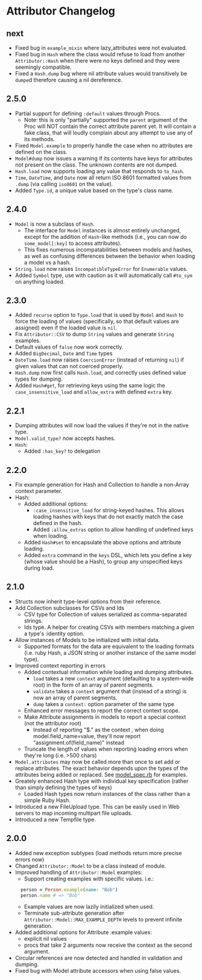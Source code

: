 Attributor Changelog
============================

next
----

* Fixed bug in `example_mixin` where lazy_attributes were not evaluated.
* Fixed bug in `Hash` where the class would refuse to load from another `Attributor::Hash` when there were no keys defined and they were seemingly compatible.
* Fixed a `Hash.dump` bug where nil attribute values would transitively be `dumpe`d therefore causing a nil dereference.

2.5.0
----

* Partial support for defining `:default` values through Procs.
  * Note: this is only "partially" supported the `parent` argument of the Proc will NOT contain the correct attribute parent yet. It will contain a fake class, that will loudly complain about any attempt to use any of its methods.
* Fixed `Model.example` to properly handle the case when no attributes are defined on the class.
* `Model#dump` now issues a warning if its contents have keys for attributes not present on the class. The unknown contents are not dumped.
* `Hash.load` now supports loading any value that responds to `to_hash`.
* `Time`, `DateTime`, and `Date` now all return ISO 8601 formatted values from `.dump` (via calling `iso8601` on the value).
* Added `Type.id`, a unique value based on the type's class name.

2.4.0
------

* `Model` is now a subclass of `Hash`. 
  * The interface for `Model` instances is almost entirely unchanged, except for the addition of `Hash`-like methods (i.e., you can now do `some_model[:key]` to access attributes).
  * This fixes numerous incompatabilities between models and hashes, as well as confusing differences between the behavior when loading a model vs a hash.
* `String.load` now raises `IncompatibleTypeError` for `Enumerable` values.
* Added `Symbol` type, use with caution as it will automatically call `#to_sym` on anything loaded. 

2.3.0
------

* Added `recurse` option to `Type.load` that is used by `Model` and `Hash` to force the loading of values (specifically, so that default values are assigned) even if the loaded value is `nil`.
* Fix `Attributor::CSV` to dump `String` values and generate `String` examples.
* Default values of `false` now work correctly.
* Added `BigDecimal`, `Date` and `Time` types
* `DateTime.load` now raises `CoercionError` (instead of returning `nil`) if given values that can not coerced properly.
* `Hash.dump` now first calls `Hash.load`, and correctly uses defined value types for dumping.
* Added `Hash#get`, for retrieving keys using the same logic the `case_insensitive_load` and `allow_extra` with defined `extra` key.


2.2.1
------

* Dumping attributes will now load the values if they're not in the native type.
* `Model.valid_type?` now accepts hashes.
* `Hash`:
  * Added `:has_key?` to delegation

2.2.0
------

* Fix example generation for Hash and Collection to handle a non-Array context parameter.
* Hash:
  * Added additional options:
    * `:case_insensitive_load` for string-keyed hashes. This allows loading hashes with keys that do not exactly match the case defined in the hash.
    * Added `:allow_extras` option to allow handling of undefined keys when loading.
  * Added `Hash#set` to encapsulate the above options and attribute loading.
  * Added `extra` command in the `keys` DSL, which lets you define a key (whose value should be a Hash), to group any unspecified keys during load.

2.1.0
------

* Structs now inherit type-level options from their reference.
* Add Collection subclasses for CSVs and Ids
  * CSV type for Collection of values serialized as comma-separated strings.
  * Ids type. A helper for creating CSVs with members matching a given a type's :identity option.
* Allow instances of Models to be initialized with initial data.
  * Supported formats for the data are equivalent to the loading formats (i.e. ruby Hash, a JSON string or another instance of the same model type).
* Improved context reporting in errors
  * Added contextual information while loading and dumping attributes.
    * `load` takes a new `context` argument (defaulting to a system-wide root) in the form of an array of parent segments.
    * `validate` takes a `context` argument that (instead of a string) is now an array of parent segments.
    * `dump` takes a `context:` option parameter of the same type
  * Enhanced error messages to report the correct context scope.
  * Make Attribute assignments in models to report a special context (not the attributor root)
    * Instead of reporting "$." as the context , when doing model.field_name=value, they'll now report "assignment.of(field_name)" instead
  * Truncate the length of values when reporting loading errors when they're long (i.e. >500 chars)
* `Model.attributes` may now be called more than once to set add or replace attributes. The exact behavior depends upon the types of the attributes being added or replaced. See [model_spec.rb](spec/types/model_spec.rb) for examples.
* Greately enhanced Hash type with individual key specification (rather than
  simply defining the types of keys)
  * Loaded Hash types now return instances of the class rather than a simple Ruby Hash.
* Introduced a new FileUpload type. This can be easily used in Web servers to map incoming multipart file uploads.
* Introduced a new Tempfile type.

2.0.0
------

* Added new exception subtypes (load methods return more precise errors now)
* Changed ```Attributor::Model``` to be a class instead of module.
* Improved handling of ```Attributor::Model``` examples:
  * Support creating examples with specific values. i.e.:
  ```ruby
    person = Person.example(name: "Bob")
    person.name # => "Bob"
  ```
  * Example values are now lazily initialized when used.
  * Terminate sub-attribute generation after ```Attributor::Model::MAX_EXAMPLE_DEPTH``` levels to prevent infinite generation.
* Added additional options for Attribute :example values:
  * explicit nil values
  * procs that take 2 arguments now receive the context as the second argument.
* Circular references are now detected and handled in validation and dumping.
* Fixed bug with Model attribute accessors when using false values.

